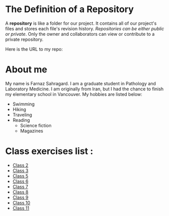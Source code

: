# The Definition of a Repository

A __repository__ is like a folder for our project. It contains all of our project's files and stores each file's revision history. *Repositories can be either public or private*. Only the owner and collaborators can view or contribute to a private repository.

Here is the URL to my repo:

# About me
My name is Farnaz Sahragard. I am a graduate student in Pathology and Laboratory Medicine. I am originally from Iran, but I had the chance to finish my elementary school in Vancouver. My hobbies are listed below:

* Swimming
* Hiking
* Traveling
* Reading
  * Science fiction
  * Magazines
  
  

# Class exercises list :
- [Class 2](https://github.com/Farnaz1234/STAT545-participation/blob/master/class_participation/Week_1_%26_2/cm002-r_exploration.R)
- [Class 3](./class_participation/Week_1_&_2/Class_03)
- [Class 5](https://github.com/Farnaz1234/STAT545-participation/tree/master/class_participation/class_05)
- [Class 6](https://github.com/Farnaz1234/STAT545-participation/tree/master/class_participation/class_06)
- [Class 7](https://github.com/Farnaz1234/STAT545-participation/tree/master/class_participation/class_07)
- [Class 8](https://github.com/Farnaz1234/STAT545-participation/tree/master/class_participation/class_08)
- [Class 9](https://github.com/Farnaz1234/STAT545-participation/tree/master/class_participation/class_09)
- [Class 10](https://github.com/Farnaz1234/STAT545-participation/tree/master/class_participation/class_10)
- [Class 11](https://github.com/Farnaz1234/STAT545-participation/tree/master/class_participation/class_11)
